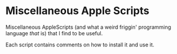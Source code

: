 # Miscellaneous Apple Scripts

Miscellaneous AppleScripts (and what a weird friggin' programming language
_that_ is) that I find to be useful.

Each script contains comments on how to install it and use it.
